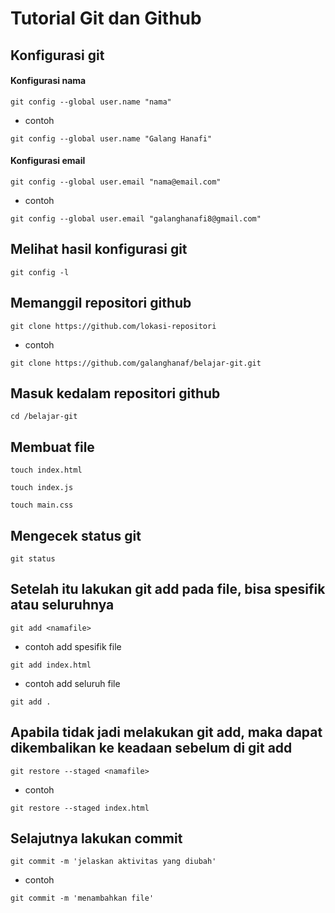 # Tutorial Git dan Github

## Konfigurasi git
#### Konfigurasi nama
```
git config --global user.name "nama"
```
- contoh
```
git config --global user.name "Galang Hanafi"
```
#### Konfigurasi email
```
git config --global user.email "nama@email.com"
```
- contoh
```
git config --global user.email "galanghanafi8@gmail.com"
```
## Melihat hasil konfigurasi git
```
git config -l
```

## Memanggil repositori github
```
git clone https://github.com/lokasi-repositori
```
- contoh
```
git clone https://github.com/galanghanaf/belajar-git.git
```
## Masuk kedalam repositori github
```
cd /belajar-git
```

## Membuat file
```
touch index.html
```
```
touch index.js
```
```
touch main.css
```

## Mengecek status git
```
git status
```
## Setelah itu lakukan git add pada file, bisa spesifik atau seluruhnya
```
git add <namafile>
```
- contoh add spesifik file
```
git add index.html
```
- contoh add seluruh file
```
git add .
```
## Apabila tidak jadi melakukan git add, maka dapat dikembalikan ke keadaan sebelum di git add
```
git restore --staged <namafile>
```
- contoh
```
git restore --staged index.html
```
## Selajutnya lakukan commit
```
git commit -m 'jelaskan aktivitas yang diubah'
```
- contoh
```
git commit -m 'menambahkan file'
```